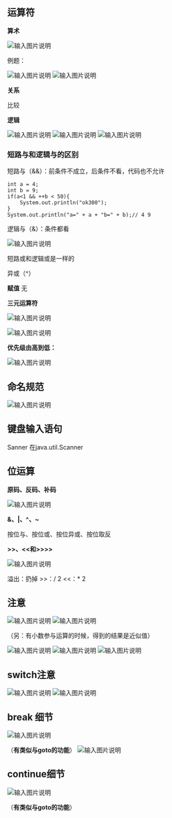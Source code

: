 ## 运算符

**算术**

![输入图片说明](/imgs/2024-07-09/kNZlPFhNFRwkpEPK.png)

例题：

![输入图片说明](/imgs/2024-07-09/jHtu31RPgviar5ic.png)
![输入图片说明](/imgs/2024-07-09/sWUlRJgDBDzMwq4x.png)

**关系**

比较

**逻辑**

![输入图片说明](/imgs/2024-07-09/vj8qia469qq1uDz7.png)
![输入图片说明](/imgs/2024-07-09/7Jio4GrVj9ksw8V6.png)
![输入图片说明](/imgs/2024-07-09/cDgkpPMz4llv5nnK.png)

### 短路与和逻辑与的区别

短路与（&&）：前条件不成立，后条件不看，代码也不允许
```
int a = 4;
int b = 9;
if(a<1 && ++b < 50){
	System.out.println("ok300");
}
System.out.println("a=" + a + "b=" + b);// 4 9
```
逻辑与（&）：条件都看

![输入图片说明](/imgs/2024-07-09/W0w23NRtu8mJdSgr.png)

短路或和逻辑或是一样的

异或（^）

**赋值**
无

**三元运算符**

![输入图片说明](/imgs/2024-07-09/AwXqRRxww1BapTn8.png)

![输入图片说明](/imgs/2024-07-09/LsIknZyEXksaTbjn.png)

**优先级由高到低：**

![输入图片说明](/imgs/2024-07-09/tnIeXtmRW3CgfsoZ.png)

## 命名规范

![输入图片说明](/imgs/2024-07-09/YPIJwiuVjoSi8EuR.png)

## 键盘输入语句

Sanner 
在java.util.Scanner

## 位运算
**原码、反码、补码**

![输入图片说明](/imgs/2024-07-09/uTQRSoYh7wOumVXY.png)

**&、|、^、~**

按位与、按位或、按位异或、按位取反

**>>、<<和>>>>**

![输入图片说明](/imgs/2024-07-09/bOlnFQotktpnmVWL.png)

溢出：扔掉
	>>：/ 2
	<<：* 2
	
## 注意

![输入图片说明](/imgs/2024-07-09/kP2kBTcJgjeZP04d.png)
![输入图片说明](/imgs/2024-07-09/RorXJgB7NRkvizDe.png)

（另：有小数参与运算的时候，得到的结果是近似值）

![输入图片说明](/imgs/2024-07-09/CypRhEIijRuxYSgy.png)
![输入图片说明](/imgs/2024-07-09/mzjr3R8OCX6ynKXn.png)
![输入图片说明](/imgs/2024-07-09/L2roIl6rCujr1bEu.png)

## switch注意

![输入图片说明](/imgs/2024-07-09/nnhJN1kfh95uSdxh.png)
![输入图片说明](/imgs/2024-07-09/wXkCZeD3sUj2EpmS.png)

## break 细节

![输入图片说明](/imgs/2024-07-09/YhugE1ZbescNeM3z.png)

 （**有类似与goto的功能**）
 ![输入图片说明](/imgs/2024-07-09/0Q2SK0JfQ4XXYCjz.png)

## continue细节
![输入图片说明](/imgs/2024-07-09/0I0dJUjlacGAHGTD.png)

 （**有类似与goto的功能**）

<!--stackedit_data:
eyJoaXN0b3J5IjpbMjAxODY3Njc3NywtMTAyNzk0NzMzMywtNj
g5MzE1MTkyLDE4ODc4MjYwODBdfQ==
-->